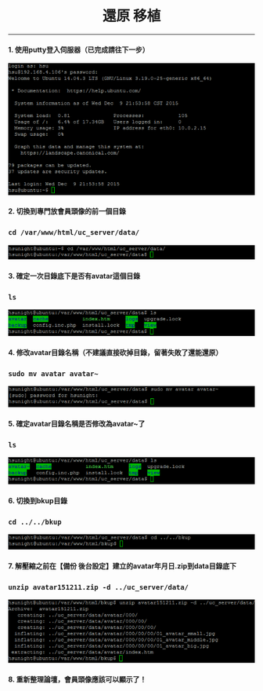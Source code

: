 # **<center>還原 移植</center>**

---

#### 1. 使用putty登入伺服器（已完成請往下一步）
![](../img/inst_part1/part1_4.png)

#### 2. 切換到專門放會員頭像的前一個目錄
### ```cd /var/www/html/uc_server/data/```
![](../img/sr_part2/part2_1.png)

#### 3. 確定一次目錄底下是否有avatar這個目錄
### ```ls```
![](../img/sr_part2/part2_2.png)

#### 4. 修改avatar目錄名稱（不建議直接砍掉目錄，留著失敗了還能還原）
### ```sudo mv avatar avatar~```
![](../img/sr_part2/part2_3.png)

#### 5. 確定avatar目錄名稱是否修改為avatar~了
### ```ls```
![](../img/sr_part2/part2_4.png)

#### 6. 切換到bkup目錄
### ```cd ../../bkup```
![](../img/sr_part2/part2_5.png)

#### 7. 解壓縮之前在【備份 後台設定】建立的avatar年月日.zip到data目錄底下
### ```unzip avatar151211.zip -d ../uc_server/data/```
![](../img/sr_part2/part2_6.png)

#### 8. 重新整理論壇，會員頭像應該可以顯示了！